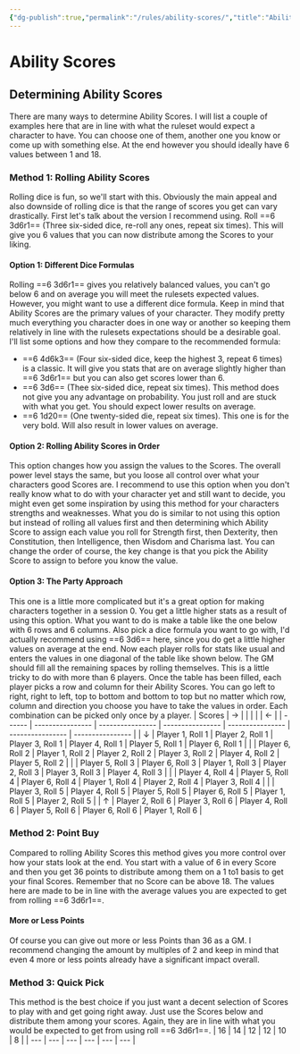 ```yaml
---
{"dg-publish":true,"permalink":"/rules/ability-scores/","title":"Ability Scores"}
---
```


# Ability Scores
## Determining Ability Scores
There are many ways to determine Ability Scores. I will list a couple of examples here that are in line with what the ruleset would expect a character to have. You can choose one of them, another one you know or come up with something else. At the end however you should ideally have 6 values between 1 and 18.

### Method 1: Rolling Ability Scores
Rolling dice is fun, so we'll start with this. Obviously the main appeal and also downside of rolling dice is that the range of scores you get can vary drastically. First let's talk about the version I recommend using.
Roll ==6 3d6r1== (Three six-sided dice, re-roll any ones, repeat six times). This will give you 6 values that you can now distribute among the Scores to your liking.

#### Option 1: Different Dice Formulas
Rolling ==6 3d6r1== gives you relatively balanced values, you can't go below 6 and on average you will meet the rulesets expected values. However, you might want to use a different dice formula. Keep in mind that Ability Scores are the primary values of your character. They modify pretty much everything you character does in one way or another so keeping them relatively in line with the rulesets expectations should be a desirable goal. I'll list some options and how they compare to the recommended formula:
- ==6 4d6k3== (Four six-sided dice, keep the highest 3, repeat 6 times) is a classic. It will give you stats that are on average slightly higher than ==6 3d6r1== but you can also get scores lower than 6.
- ==6 3d6== (Thee six-sided dice, repeat six times). This method does not give you any advantage on probability. You just roll and are stuck with what you get. You should expect lower results on average.
- ==6 1d20== (One twenty-sided die, repeat six times). This one is for the very bold. Will also result in lower values on average.

#### Option 2: Rolling Ability Scores in Order
This option changes how you assign the values to the Scores. The overall power level stays the same, but you loose all control over what your characters good Scores are. I recommend to use this option when you don't really know what to do with your character yet and still want to decide, you might even get some inspiration by using this method for your characters strengths and weaknesses.
What you do is similar to not using this option but instead of rolling all values first and then determining which Ability Score to assign each value you roll for Strength first, then Dexterity, then Constitution, then Intelligence, then Wisdom and Charisma last. You can change the order of course, the key change is that you pick the Ability Score to assign to before you know the value.

#### Option 3: The Party Approach
This one is a little more complicated but it's a great option for making characters together in a session 0.
You get a little higher stats as a result of using this option.
What you want to do is make a table like the one below with 6 rows and 6 columns. Also pick a dice formula you want to go with, I'd actually recommend using ==6 3d6== here, since you do get a little higher values on average at the end. Now each player rolls for stats like usual and enters the values in one diagonal of the table like shown below. The GM should fill all the remaining spaces by rolling themselves. This is a little tricky to do with more than 6 players.
Once the table has been filled, each player picks a row and column for their Ability Scores. You can go left to right, right to left, top to bottom and bottom to top but no matter which row, column and direction you choose you have to take the values in order. Each combination can be picked only once by a player.
| Scores | →                |                  |                  |                  |                  | ←                |
| ------ | ---------------- | ---------------- | ---------------- | ---------------- | ---------------- | ---------------- |
| ↓      | Player 1, Roll 1 | Player 2, Roll 1 | Player 3, Roll 1 | Player 4, Roll 1 | Player 5, Roll 1 | Player 6, Roll 1 |
|        | Player 6, Roll 2 | Player 1, Roll 2 | Player 2, Roll 2 | Player 3, Roll 2 | Player 4, Roll 2 | Player 5, Roll 2 |
|        | Player 5, Roll 3 | Player 6, Roll 3 | Player 1, Roll 3 | Player 2, Roll 3 | Player 3, Roll 3 | Player 4, Roll 3 |
|        | Player 4, Roll 4 | Player 5, Roll 4 | Player 6, Roll 4 | Player 1, Roll 4 | Player 2, Roll 4 | Player 3, Roll 4 |
|        | Player 3, Roll 5 | Player 4, Roll 5 | Player 5, Roll 5 | Player 6, Roll 5 | Player 1, Roll 5 | Player 2, Roll 5 |
| ↑      | Player 2, Roll 6 | Player 3, Roll 6 | Player 4, Roll 6 | Player 5, Roll 6 | Player 6, Roll 6 | Player 1, Roll 6 |

### Method 2: Point Buy
Compared to rolling Ability Scores this method gives you more control over how your stats look at the end. You start with a value of 6 in every Score and then you get 36 points to distribute among them on a 1 to1 basis to get your final Scores. Remember that no Score can be above 18.
The values here are made to be in line with the average values you are expected to get from rolling ==6 3d6r1==.

#### More or Less Points
Of course you can give out more or less Points than 36 as a GM. I recommend changing the amount by multiples of 2 and keep in mind that even 4 more or less points already have a significant impact overall.

### Method 3: Quick Pick
This method is the best choice if you just want a decent selection of Scores to play with and get going right away. Just use the Scores below and distribute them among your scores. Again, they are in line with what you would be expected to get from using roll ==6 3d6r1==.
| 16  | 14  | 12  | 12  | 10  | 8   | 
| --- | --- | --- | --- | --- | --- |
